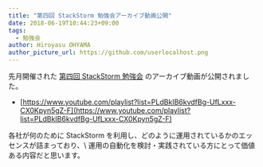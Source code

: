 ```yaml
---
title: "第四回 StackStorm 勉強会アーカイブ動画公開"
date: 2018-06-19T10:44:23+09:00
tags:
  - 勉強会
author: Hiroyasu OHYAMA
author_picture_url: https://github.com/userlocalhost.png
---
```


先月開催された [第四回 StackStorm 勉強会](https://stackstorm.jp/post/20180530_st2conference_report/) のアーカイブ動画が公開されました。

* [https://www.youtube.com/playlist?list=PLdBkIB6kvdfBg-UfLxxx-CX0Kpyn5gZ-F](https://www.youtube.com/playlist?list=PLdBkIB6kvdfBg-UfLxxx-CX0Kpyn5gZ-F)

各社が何のために StackStorm を利用し、どのように運用されているかのエッセンスが詰まっており、\\
運用の自動化を検討・実践されている方にとって価値ある内容だと思います。
